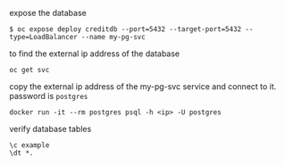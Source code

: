 expose the database

```
$ oc expose deploy creditdb --port=5432 --target-port=5432 --type=LoadBalancer --name my-pg-svc
```

to find the external ip address of the database

```
oc get svc
```

copy the external ip address of the my-pg-svc service and connect to it.  password is `postgres`

```
docker run -it --rm postgres psql -h <ip> -U postgres
```

verify database tables

```
\c example
\dt *.
```

